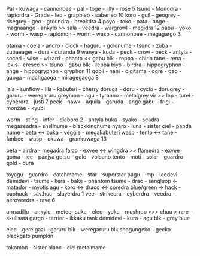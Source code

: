 Pal - kuwaga - cannonbee - pal - toge - lilly - rose 5
tsuno - Monodra - raptordra - Grade - leo - grappleo - saberleo 10
koro - guil - geogrey - risegrey - geo - groundra - breakdra 4
poyo - toko - pata - ange - magnaange - ankylo >> sala - veedra - wargrowl - megidra 12
pabu - yoko - worm - wasp - rapidmon - worm - wasp - cannonbee - megagargo 3

otama - coela - andro - clock - haguru - goldnume - tsuno - zuba - zubaeager - dura - duranda 9
wanya - kuda - peck - crow - peck - antyla - soceri - wise - wizard - phanto << gabu blk - reppa - chirin
tane - rena - lekis - cresce >> tsuno - gabu blk - reppa
biyo - birdra - hippogryphon - ange - hippogryphon - gryphon 11
gobli - nani - digitama - ogre - gao - gaoga - machgaoga - miragegaoga 8

lala - sunflow - lila - kabuteri - cherry
doruga - doru - cyclo - dorugrey - garuru - weregaruru
greymon - agu - tyranno - metalgrey vir >> lop - turei - cyberdra - justi 7
peck - hawk - aquila - garuda - ange
gabu - frigi - monzae - kyubi

worm - sting - infer - diaboro 2 - antyla
buka - syako - seadra - megaseadra - shellnume - blackkingnume
nyaro - luna - sister ciel - panda
nume - beta <-> buka - veggie - megakabuteri
wasp - tento <-> tane - fanbee - wasp - okuwa - grankuwaga 13

beta - airdra - megadra
falco - exvee <-> wingdra >> flamedra - exvee
goma - ice - panjya
gotsu - gole - volcano
tento - moti - solar - guardro gold - dura

toyagu - guardro - catchmame - star - superstar
pagu - imp - icedevi - demidevi - tsume - kera - bake - phantom
tsume - drac - sangluop <- matador - myotis
agu - koro <-> draco <-> coredra blue/green -> hack - baohuck - sav.huc - slayerdra 1
vee - strikedra - cyberdra - veedra - aeroveedra - rave 6

armadillo - ankylo - meteor
suka - elec - yoko - mushroo >>> chuu > rare - skullsata
gargo - terrier - ikkaku
tank
demidevi - kura - agu blk - grey blue

elec - gere
gazi - garuru blk - weregaruru blk
shogungeko - gecko
blackgato
pumpkin

tokomon - sister blanc - ciel
metalmame
